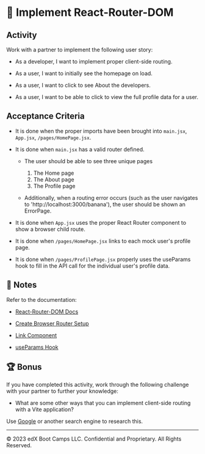 # 📖 Implement React-Router-DOM

## Activity

Work with a partner to implement the following user story:

* As a developer, I want to implement proper client-side routing.

* As a user, I want to initially see the homepage on load.

* As a user, I want to click to see About the developers.

* As a user, I want to be able to click to view the full profile data for a user.

## Acceptance Criteria

* It is done when the proper imports have been brought into `main.jsx`, `App.jsx`, `/pages/HomePage.jsx`.

* It is done when `main.jsx` has a valid router defined.

  * The user should be able to see three unique pages
    1. The Home page
    2. The About page
    3. The Profile page
  
  * Additionally, when a routing error occurs (such as the user navigates to 'http://localhost:3000/banana'), the user should be shown an ErrorPage.

* It is done when `App.jsx` uses the proper React Router component to show a browser child route.

* It is done when `/pages/HomePage.jsx` links to each mock user's profile page.

* It is done when `/pages/ProfilePage.jsx` properly uses the useParams hook to fill in the API call for the individual user's profile data.

## 📝 Notes

Refer to the documentation:

* [React-Router-DOM Docs](https://reactrouter.com/en/main)

* [Create Browser Router Setup](https://reactrouter.com/en/main/routers/create-browser-router)

* [Link Component](https://reactrouter.com/en/main/components/link)

* [useParams Hook](https://reactrouter.com/en/main/hooks/use-params)

## 🏆 Bonus

If you have completed this activity, work through the following challenge with your partner to further your knowledge:

* What are some other ways that you can implement client-side routing with a Vite application?

Use [Google](https://www.google.com) or another search engine to research this.

---
© 2023 edX Boot Camps LLC. Confidential and Proprietary. All Rights Reserved.
